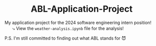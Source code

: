 <h1 align='center'> 
  ABL-Application-Project
</h1>

My application project for the 2024 software engineering intern position! <br>
ㅤㅤ⤷ View the ```weather-analysis.ipynb``` file for the analysis!

P.S. I'm still committed to finding out what ABL stands for 😈
